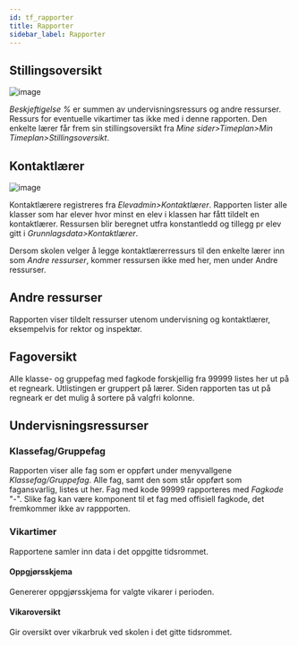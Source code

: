 ```yaml
---
id: tf_rapporter
title: Rapporter
sidebar_label: Rapporter
---
```


## Stillingsoversikt
![image](https://github.com/user-attachments/assets/c5a0b9cf-6e05-4afc-aa06-ae634db5db3c)

_Beskjeftigelse %_ er summen av undervisningsressurs og andre ressurser. Ressurs for eventuelle vikartimer tas ikke med i denne rapporten.
 Den enkelte lærer får frem sin stillingsoversikt fra _Mine sider>Timeplan>Min Timeplan>Stillingsoversikt_.

## Kontaktlærer
![image](https://github.com/user-attachments/assets/de060319-fdfe-47e4-8def-8282b3ffa4b7)

Kontaktlærere registreres fra _Elevadmin>Kontaktlærer_. Rapporten lister alle klasser som har elever hvor minst en elev i klassen har fått tildelt en kontaktlærer. Ressursen blir beregnet utfra konstantledd og tillegg pr elev gitt i _Grunnlagsdata>Kontaktlærer_.

 Dersom  skolen velger å legge kontaktlærerressurs til den enkelte lærer inn som _Andre ressurser_, kommer ressursen ikke med her, men under Andre ressurser.

## Andre ressurser

Rapporten viser tildelt ressurser utenom undervisning og kontaktlærer, eksempelvis for rektor og inspektør. 

## Fagoversikt
Alle klasse- og gruppefag med fagkode forskjellig fra 99999 listes her ut på et regneark. Utlistingen er gruppert på lærer. Siden rapporten tas ut på regneark er det mulig å sortere på valgfri kolonne.

## Undervisningsressurser

### Klassefag/Gruppefag
Rapporten viser alle fag som er oppført under menyvallgene _Klassefag/Gruppefag_.
Alle fag, samt den som står oppført som fagansvarlig, listes ut her. 
Fag med kode 99999 rapporteres med _Fagkode_ "-". Slike fag kan være komponent til et fag med offisiell fagkode, det fremkommer ikke av rappporten. 

### Vikartimer
Rapportene samler inn data i det oppgitte tidsrommet.

#### Oppgjørsskjema
Genererer oppgjørsskjema for valgte vikarer i perioden.

#### Vikaroversikt
Gir oversikt over vikarbruk ved skolen i det gitte tidsrommet.

